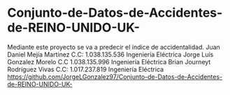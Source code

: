 # Conjunto-de-Datos-de-Accidentes-de-REINO-UNIDO-UK-
Mediante este proyecto se va a predecir el índice de accidentalidad. 
Juan Daniel Mejía Martínez C.C: 1.038.135.536 Ingeniería Eléctrica 
Jorge Luís Gonzalez Morelo C.C 1.038.135.996 Ingeniería Eléctrica
Brian Journeyt Rodríguez Vivas C.C: 1.017.237.819 Ingeniería Eléctrica
https://github.com/JorgeLGonzalez97/Conjunto-de-Datos-de-Accidentes-de-REINO-UNIDO-UK-
